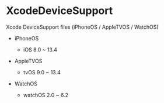 # XcodeDeviceSupport
Xcode DeviceSupport files (iPhoneOS / AppleTVOS / WatchOS)

* iPhoneOS
  * iOS 8.0 ~ 13.4

* AppleTVOS
  * tvOS 9.0 ~ 13.4

* WatchOS
  * watchOS 2.0 ~ 6.2
